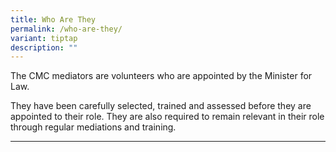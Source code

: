```yaml
---
title: Who Are They
permalink: /who-are-they/
variant: tiptap
description: ""
---
```

<p>The CMC mediators are volunteers who are appointed by the Minister for
Law.</p>
<p>They have been carefully selected, trained and assessed before they are
appointed to their role. They are also required to remain relevant in their
role through regular mediations and training.</p>
<p></p>
<hr>
<p></p>